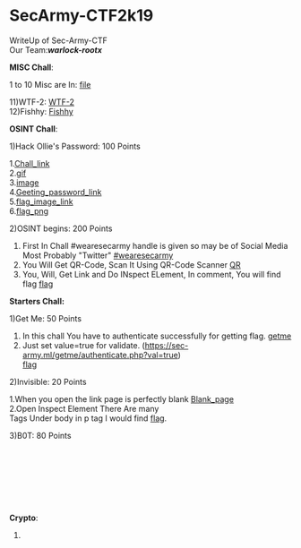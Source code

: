# SecArmy-CTF2k19


WriteUp of Sec-Army-CTF<br>
Our Team:**_warlock-rootx_**

**MISC Chall**:<br>

1 to 10 Misc are In:
   [file](https://github.com/Darkerhack/SecArmy-CTF2k19/blob/master/Misc%20Chall%2050)

11)WTF-2: [WTF-2](https://github.com/Darkerhack/SecArmy-CTF2k19/blob/master/WTF_2.png)<br>
12)Fishhy: [Fishhy](https://github.com/Darkerhack/SecArmy-CTF2k19/blob/master/Fishhy.png)
   
   
   
**OSINT Chall**:<br>

1)Hack Ollie's Password: 100 Points<br>

1.[Chall_link](https://sec-army.ml/hackollie/)<br>
2.[gif](https://github.com/Darkerhack/SecArmy-CTF2k19/blob/master/olli.gif)<br>
3.[image](https://github.com/Darkerhack/SecArmy-CTF2k19/blob/master/olli.png)<br>
4.[Geeting_password_link](https://mrrobot.fandom.com/wiki/Ollie_Parker)<br>
5.[flag_image_link](https://sec-army.ml/hackollie/hacked.html)<br>
6.[flag_png](https://github.com/Darkerhack/SecArmy-CTF2k19/blob/master/Mr.Robot.png)


2)OSINT begins:  200 Points<br>

1. First In Chall #wearesecarmy handle is given so may be of Social Media Most Probably "Twitter" [#wearesecarmy](https://twitter.com/search?q=%23wearesecarmy&src=typd)
2. You Will Get QR-Code, Scan It Using QR-Code Scanner [QR](https://github.com/Darkerhack/SecArmy-CTF2k19/blob/master/QR.jpg)
3. You, Will, Get Link and Do INspect ELement, In comment, You will find flag [flag](https://github.com/Darkerhack/SecArmy-CTF2k19/blob/master/QRflag.png)



**Starters Chall:**<br>


1)Get Me:        50 Points<br>

1. In this chall You have to authenticate successfully for getting flag. [getme](https://github.com/Darkerhack/SecArmy-CTF2k19/blob/master/getme.png)<br>
2. Just set value=true for validate. (https://sec-army.ml/getme/authenticate.php?val=true)<br>
  [flag](https://github.com/Darkerhack/SecArmy-CTF2k19/blob/master/getmeflag.png)
  
  
  
2)Invisible:     20 Points<br>


1.When you open the link page is perfectly blank [Blank_page](https://sec-army.ml/invisible/)<br>
2.Open Inspect Element There Are many <br> Tags Under body in p tag I would find [flag]().



3)B0T:           80 Points<br>


<br>
<br>
<br>
<br>
<br>
<br>





**Crypto**:<br>


1)

  






